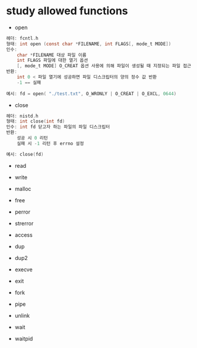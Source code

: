 # study allowed functions

- open
```c
헤더: fcntl.h
형태: int open (const char *FILENAME, int FLAGS[, mode_t MODE])
인수:
    char *FILENAME 대상 파일 이름
    int FLAGS 파일에 대한 열기 옵션
    [, mode_t MODE] O_CREAT 옵션 사용에 의해 파일이 생성될 때 지정되는 파일 접근 권한
반환:
    int 0 < 파일 열기에 성공하면 파일 디스크립터의 양의 정수 값 반환
    -1 == 실패
  
예시: fd = open( "./test.txt", O_WRONLY | O_CREAT | O_EXCL, 0644)
 ```
- close
```c
헤더: nistd.h
형태: int close(int fd)
인수: int fd 닫고자 하는 파일의 파일 디스크립터
반환: 
    성공 시 0 리턴
    실패 시 -1 리턴 후 errno 설정

예시: close(fd)
```
- read

- write
- malloc
- free
- perror
- strerror
- access
- dup
- dup2
- execve
- exit
- fork
- pipe
- unlink
- wait
- waitpid